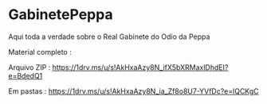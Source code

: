 # GabinetePeppa
Aqui toda a verdade sobre o Real Gabinete do Odio da Peppa 


Material completo :

Arquivo ZIP : https://1drv.ms/u/s!AkHxaAzy8N_ifX5bXRMaxlDhdEI?e=BdedQ1

Em pastas : https://1drv.ms/u/s!AkHxaAzy8N_ia_Zf8o8U7-YVfDc?e=lQCKgC
